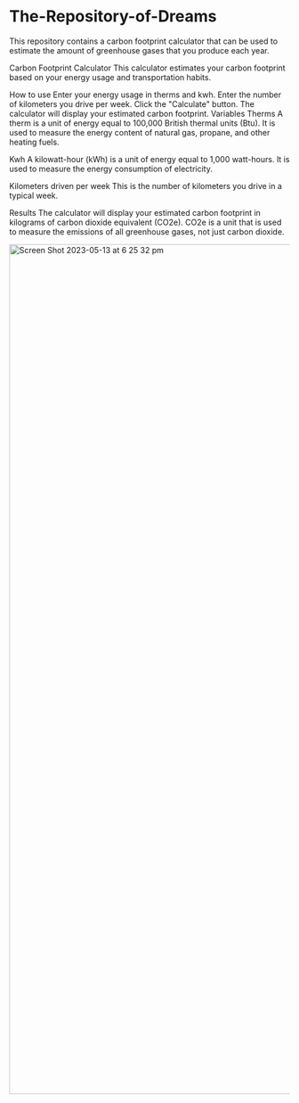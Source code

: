 # The-Repository-of-Dreams
This repository contains a carbon footprint calculator that can be used to estimate the amount of greenhouse gases that you produce each year. 


Carbon Footprint Calculator
This calculator estimates your carbon footprint based on your energy usage and transportation habits.

How to use
Enter your energy usage in therms and kwh.
Enter the number of kilometers you drive per week.
Click the "Calculate" button.
The calculator will display your estimated carbon footprint.
Variables
Therms
A therm is a unit of energy equal to 100,000 British thermal units (Btu). It is used to measure the energy content of natural gas, propane, and other heating fuels.

Kwh
A kilowatt-hour (kWh) is a unit of energy equal to 1,000 watt-hours. It is used to measure the energy consumption of electricity.

Kilometers driven per week
This is the number of kilometers you drive in a typical week.

Results
The calculator will display your estimated carbon footprint in kilograms of carbon dioxide equivalent (CO2e). CO2e is a unit that is used to measure the emissions of all greenhouse gases, not just carbon dioxide.


<img width="1525" alt="Screen Shot 2023-05-13 at 6 25 32 pm" src="https://github.com/homurrl/The-Repository-of-Dreams/assets/117972653/ffab55bc-8e0d-4baa-8f6b-29d1a1823545">
